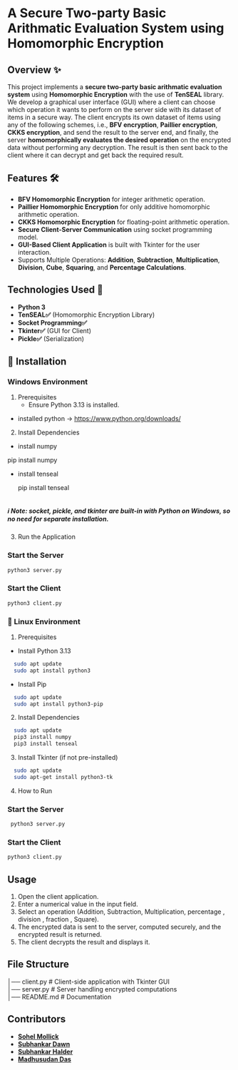 # A Secure Two-party Basic Arithmatic Evaluation System using Homomorphic Encryption #

## Overview ✨

This project implements a **secure two-party basic arithmatic evaluation system** using **Homomorphic Encryption** with the use of **TenSEAL** library. We develop a graphical user interface (GUI) where a client can choose which operation it wants to perform on the server side with its dataset of items in a  secure way. The client encrypts its own dataset of items using any of the following schemes, i.e., **BFV encryption**, **Paillier encryption**,  **CKKS encryption**, and send the result to the server end, and finally, the server  **homomorphically evaluates the desired operation** on the encrypted data without performing any decryption. The result is then sent back to the client where it can decrypt  and get back the required result.

## Features 🛠️

- **BFV Homomorphic Encryption** for integer arithmetic operation.
- **Paillier Homomorphic Encryption** for only additive homomorphic arithmetic operation.
- **CKKS Homomorphic Encryption** for floating-point arithmetic operation.
- **Secure Client-Server Communication** using socket programming model.
- **GUI-Based Client Application** is built with Tkinter for the user interaction.
- Supports Multiple Operations: **Addition**, **Subtraction**, **Multiplication**, **Division**, **Cube**, **Squaring**, and **Percentage Calculations**.

## Technologies Used 🚀

- **Python 3**
- **TenSEAL✅** (Homomorphic Encryption Library)
- **Socket Programming✅**
- **Tkinter✅** (GUI for Client)
- **Pickle✅** (Serialization)

## 🔧 Installation

### Windows Environment ######

1. Prerequisites
   - Ensure Python 3.13 is installed.

  - installed python -> https://www.python.org/downloads/

2. Install Dependencies

- install numpy

pip install numpy

- install tenseal

  pip install tenseal
  ```
 ##### ℹ️ Note: socket, pickle, and tkinter are built-in with Python on Windows, so no need for separate installation.

3. Run the Application

### Start the Server

```bash
python3 server.py
```

### Start the Client

```bash
python3 client.py
```

### 🐧 Linux Environment

1. Prerequisites

 - Install Python 3.13
  ```bash
    sudo apt update
    sudo apt install python3
  ```
   
 - Install Pip
 ```bash
   sudo apt update 
   sudo apt install python3-pip
 ```
    
   

2. Install Dependencies
  ```bash
    sudo apt update
    pip3 install numpy
    pip3 install tenseal
  ```

3. Install Tkinter (if not pre-installed)
  ```bash
    sudo apt update
    sudo apt-get install python3-tk
  ```

4. How to Run

### Start the Server

```bash
 python3 server.py
```

### Start the Client

```bash
python3 client.py
```


## Usage

1. Open the client application.
2. Enter a numerical value in the input field.
3. Select an operation (Addition, Subtraction, Multiplication, percentage , division , fraction , Square).
4. The encrypted data is sent to the server, computed securely, and the encrypted result is returned.
5. The client decrypts the result and displays it.

## File Structure


│── client.py   # Client-side application with Tkinter GUI               
│── server.py   # Server handling encrypted computations      
│── README.md   # Documentation


## Contributors
- **[Sohel Mollick](https://github.com/sohel440)**
- **[Subhankar Dawn](https://github.com/Subhankar200)**
- **[Subhankar Halder](https://github.com/subhankar-732121)**
- **[Madhusudan Das](https://github.com/MADHUSUDAN-DAS)**

##

